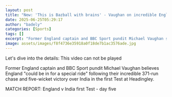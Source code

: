 ```yaml
---
layout: post
title: "New: 'This is Bazball with brains' - Vaughan on incredible England win"
date: 2025-06-25T05:29:17
author: "badely"
categories: [Sports]
tags: []
excerpt: "Former England captain and BBC Sport pundit Michael Vaughan says England 'could be in for a special ride' following their incredible 371-run chase and"
image: assets/images/f8f4736e35918a0f18de7b1ac3576ade.jpg
---
```


Let's dive into the details: This video can not be played

Former England captain and BBC Sport pundit Michael Vaughan believes England "could be in for a special ride" following their incredible 371-run chase and five-wicket victory over India in the first Test at Headingley.

MATCH REPORT: England v India first Test - day five

